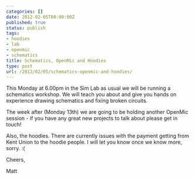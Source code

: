 ```yaml
---
categories: []
date: 2012-02-05T00:00:00Z
published: true
status: publish
tags:
- hoodies
- lab
- openmic
- schematics
title: Schematics, OpenMic and Hoodies
type: post
url: /2012/02/05/schematics-openmic-and-hoodies/
---
```


This Monday at 6.00pm in the Sim Lab as usual we will be running a
schematics workshop. We will teach you about and give you hands on
experience drawing schematics and fixing broken circuits.

The week after (Monday 13th) we are going to be holding another OpenMic
session - if you have any great new projects to talk about please get in
touch!

Also, the hoodies. There are currently issues with the payment getting from
Kent Union to the hoodie people. I will let you know once we know more,
sorry. :(

Cheers,

Matt
